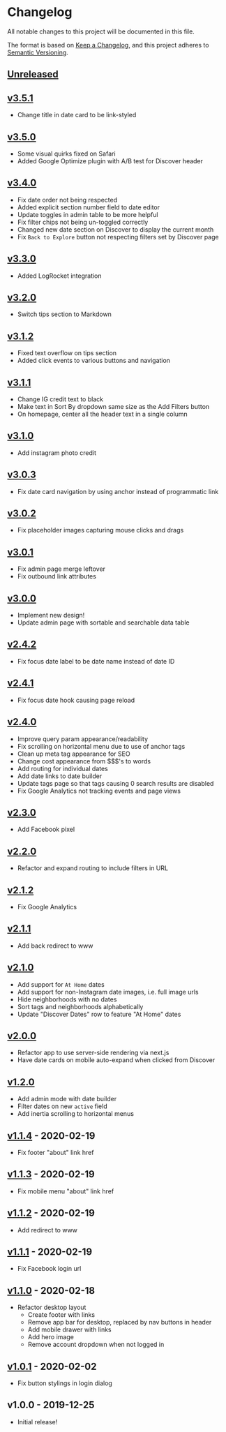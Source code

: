 # Changelog
All notable changes to this project will be documented in this file.

The format is based on [Keep a Changelog](https://keepachangelog.com/en/1.0.0/),
and this project adheres to [Semantic Versioning](https://semver.org/spec/v2.0.0.html).

## [Unreleased](https://github.com/nathanab/beacon/compare/master...HEAD)

## [v3.5.1](https://github.com/nathanab/beacon/compare/v3.5.0...v3.5.1)
- Change title in date card to be link-styled

## [v3.5.0](https://github.com/nathanab/beacon/compare/v3.4.0...v3.5.0)
- Some visual quirks fixed on Safari
- Added Google Optimize plugin with A/B test for Discover header

## [v3.4.0](https://github.com/nathanab/beacon/compare/v3.3.0...v3.4.0)
- Fix date order not being respected
- Added explicit section number field to date editor
- Update toggles in admin table to be more helpful
- Fix filter chips not being un-toggled correctly
- Changed new date section on Discover to display the current month
- Fix `Back to Explore` button not respecting filters set by Discover page

## [v3.3.0](https://github.com/nathanab/beacon/compare/v3.2.0...v3.3.0)
- Added LogRocket integration

## [v3.2.0](https://github.com/nathanab/beacon/compare/v3.1.2...v3.2.0)
- Switch tips section to Markdown

## [v3.1.2](https://github.com/nathanab/beacon/compare/v3.1.1...v3.1.2)
- Fixed text overflow on tips section
- Added click events to various buttons and navigation

## [v3.1.1](https://github.com/nathanab/beacon/compare/v3.1.0...v3.1.1)
- Change IG credit text to black
- Make text in Sort By dropdown same size as the Add Filters button
- On homepage, center all the header text in a single column

## [v3.1.0](https://github.com/nathanab/beacon/compare/v3.0.3...v3.1.0)
- Add instagram photo credit

## [v3.0.3](https://github.com/nathanab/beacon/compare/v3.0.2...v3.0.3)
- Fix date card navigation by using anchor instead of programmatic link

## [v3.0.2](https://github.com/nathanab/beacon/compare/v3.0.1...v3.0.2)
- Fix placeholder images capturing mouse clicks and drags

## [v3.0.1](https://github.com/nathanab/beacon/compare/v3.0.0...v3.0.1)
- Fix admin page merge leftover
- Fix outbound link attributes

## [v3.0.0](https://github.com/nathanab/beacon/compare/v2.4.2...v3.0.0)
- Implement new design!
- Update admin page with sortable and searchable data table

## [v2.4.2](https://github.com/nathanab/beacon/compare/v2.4.1...v2.4.2)
- Fix focus date label to be date name instead of date ID

## [v2.4.1](https://github.com/nathanab/beacon/compare/v2.4.0...v2.4.1)
- Fix focus date hook causing page reload

## [v2.4.0](https://github.com/nathanab/beacon/compare/v2.3.0...v2.4.0)
- Improve query param appearance/readability
- Fix scrolling on horizontal menu due to use of anchor tags
- Clean up meta tag appearance for SEO
- Change cost appearance from $$$'s to words
- Add routing for individual dates
- Add date links to date builder
- Update tags page so that tags causing 0 search results are disabled
- Fix Google Analytics not tracking events and page views

## [v2.3.0](https://github.com/nathanab/beacon/compare/v2.2.0...v2.3.0)
- Add Facebook pixel

## [v2.2.0](https://github.com/nathanab/beacon/compare/v2.1.2...v2.2.0)
- Refactor and expand routing to include filters in URL

## [v2.1.2](https://github.com/nathanab/beacon/compare/v2.1.1...v2.1.2)
- Fix Google Analytics

## [v2.1.1](https://github.com/nathanab/beacon/compare/v2.1.0...v2.1.1)
- Add back redirect to www

## [v2.1.0](https://github.com/nathanab/beacon/compare/v2.0.0...v2.1.0)
- Add support for `At Home` dates
- Add support for non-Instagram date images, i.e. full image urls
- Hide neighborhoods with no dates
- Sort tags and neighborhoods alphabetically
- Update "Discover Dates" row to feature "At Home" dates

## [v2.0.0](https://github.com/nathanab/beacon/compare/v1.2.0...v2.0.0)
- Refactor app to use server-side rendering via next.js
- Have date cards on mobile auto-expand when clicked from Discover

## [v1.2.0](https://github.com/nathanab/beacon/compare/v1.1.4...v1.2.0)
- Add admin mode with date builder
- Filter dates on new `active` field
- Add inertia scrolling to horizontal menus

## [v1.1.4](https://github.com/nathanab/beacon/compare/v1.1.3...v1.1.4) - 2020-02-19
- Fix footer "about" link href

## [v1.1.3](https://github.com/nathanab/beacon/compare/v1.1.2...v1.1.3) - 2020-02-19
- Fix mobile menu "about" link href

## [v1.1.2](https://github.com/nathanab/beacon/compare/v1.1.1...v1.1.2) - 2020-02-19
- Add redirect to www

## [v1.1.1](https://github.com/nathanab/beacon/compare/v1.1.0...v1.1.1) - 2020-02-19
- Fix Facebook login url

## [v1.1.0](https://github.com/nathanab/beacon/compare/v1.0.1...v1.1.0) - 2020-02-18
- Refactor desktop layout
  - Create footer with links
  - Remove app bar for desktop, replaced by nav buttons in header
  - Add mobile drawer with links
  - Add hero image
  - Remove account dropdown when not logged in

## [v1.0.1](https://github.com/nathanab/beacon/compare/v1.0.0...v1.0.1) - 2020-02-02
- Fix button stylings in login dialog

## v1.0.0 - 2019-12-25
- Initial release!
